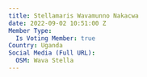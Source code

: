 ```yaml
---
title: Stellamaris Wavamunno Nakacwa
date: 2022-09-02 10:51:00 Z
Member Type:
  Is Voting Member: true
Country: Uganda
Social Media (Full URL):
  OSM: Wava Stella
---
```


